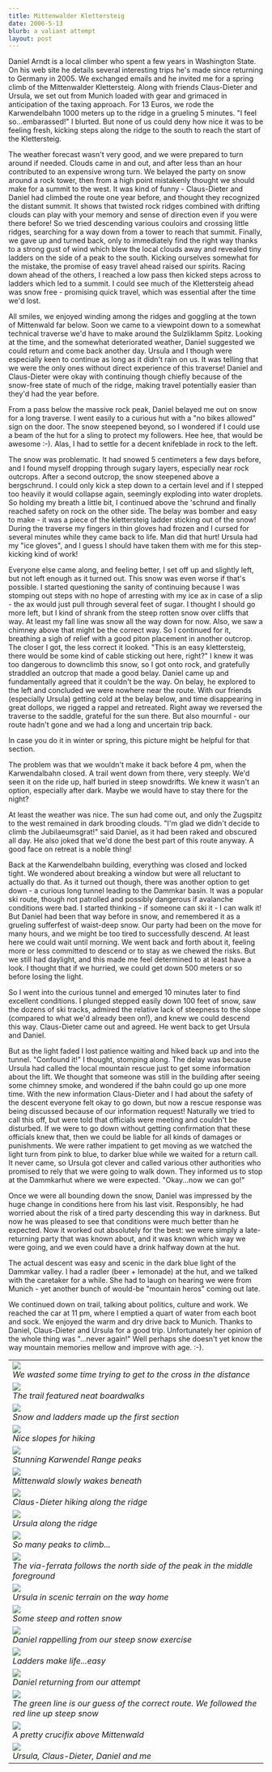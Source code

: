 ```yaml
---
title: Mittenwalder Klettersteig
date: 2006-5-13
blurb: a valiant attempt
layout: post
---
```


Daniel Arndt is a local climber who spent a few years in Washington State. On his web site he details several interesting trips he's made since returning to Germany in 2005. We exchanged emails and he invited me for a spring climb of the Mittenwalder Klettersteig. Along with friends Claus-Dieter and Ursula, we set out from Munich loaded with gear and grimaced in anticipation of the taxing approach. For 13 Euros, we rode the Karwendelbahn 1000 meters up to the ridge in a grueling 5 minutes. "I feel so...embarassed!" I blurted. But none of us could deny how nice it was to be feeling fresh, kicking steps along the ridge to the south to reach the start of the Klettersteig.


The weather forecast wasn't very good, and we were prepared to turn around if needed. Clouds came in and out, and after less than an hour contributed to an expensive wrong turn. We belayed the party on snow around a rock tower, then from a high point mistakenly thought we should make for a summit to the west. It was kind of funny - Claus-Dieter and Daniel had climbed the route one year before, and thought they recognized the distant summit. It shows that twisted rock ridges combined with drifting clouds can play with your memory and sense of direction even if you were there before! So we tried descending various couloirs and crossing little ridges, searching for a way down from a tower to reach that summit. Finally, we gave up and turned back, only to immediately find the right way thanks to a strong gust of wind which blew the local clouds away and revealed tiny ladders on the side of a peak to the south. Kicking ourselves somewhat for the mistake, the promise of easy travel ahead raised our spirits. Racing down ahead of the others, I reached a low pass then kicked steps across to ladders which led to a summit. I could see much of the Klettersteig ahead was snow free - promising quick travel, which was essential after the time we'd lost.


All smiles, we enjoyed winding among the ridges and goggling at the town of Mittenwald far below. Soon we came to a viewpoint down to a somewhat technical traverse we'd have to make around the Sulzliklamm Spitz. Looking at the time, and the somewhat deteriorated weather, Daniel suggested we could return and come back another day. Ursula and I though were especially keen to continue as long as it didn't rain on us. It was telling that we were the only ones without direct experience of this traverse! Daniel and Claus-Dieter were okay with continuing though chiefly because of the snow-free state of much of the ridge, making travel potentially easier than they'd had the year before.


From a pass below the massive rock peak, Daniel belayed me out on snow for a long traverse. I went easily to a curious hut with a "no bikes allowed" sign on the door. The snow steepened beyond, so I wondered if I could use a beam of the hut for a sling to protect my followers. Hee hee, that would be awesome :-). Alas, I had to settle for a decent knifeblade in rock to the left.


The snow was problematic. It had snowed 5 centimeters a few days before, and I found myself dropping through sugary layers, especially near rock outcrops. After a second outcrop, the snow steepened above a bergschrund. I could only kick a step down to a certain level and if I stepped too heavily it would collapse again, seemingly exploding into water droplets. So holding my breath a little bit, I continued above the 'schrund and finally reached safety on rock on the other side. The belay was bomber and easy to make - it was a piece of the klettersteig ladder sticking out of the snow! During the traverse my fingers in thin gloves had frozen and I cursed for several minutes while they came back to life. Man did that hurt! Ursula had my "ice gloves", and I guess I should have taken them with me for this step-kicking kind of work!


Everyone else came along, and feeling better, I set off up and slightly left, but not left enough as it turned out. This snow was even worse if that's possible. I started questioning the sanity of continuing because I was stomping out steps with no hope of arresting with my ice ax in case of a slip - the ax would just pull through several feet of sugar. I thought I should go more left, but I kind of shrank from the steep rotten snow over cliffs that way. At least my fall line was snow all the way down for now. Also, we saw a chimney above that might be the correct way. So I continued for it, breathing a sigh of relief with a good piton placement in another outcrop. The closer I got, the less correct it looked. "This is an easy klettersteig, there would be some kind of cable sticking out here, right?" I knew it was too dangerous to downclimb this snow, so I got onto rock, and gratefully straddled an outcrop that made a good belay. Daniel came up and fundamentally agreed that it couldn't be the way. On belay, he explored to the left and concluded we were nowhere near the route. With our friends (especially Ursula) getting cold at the belay below, and time disappearing in great dollops, we rigged a rappel and retreated. Right away we reversed the traverse to the saddle, grateful for the sun there. But also mournful - our route hadn't gone and we had a long and uncertain trip back.


In case you do it in winter or spring, this picture might be helpful for that section.


The problem was that we wouldn't make it back before 4 pm, when the Karwendalbahn closed. A trail went down from there, very steeply. We'd seen it on the ride up, half buried in steep snowdrifts. We knew it wasn't an option, especially after dark. Maybe we would have to stay there for the night?


At least the weather was nice. The sun had come out, and only the Zugspitz to the west remained in dark brooding clouds. "I'm glad we didn't decide to climb the Jubilaeumsgrat!" said Daniel, as it had been raked and obscured all day. He also joked that we'd done the best part of this route anyway. A good face on retreat is a noble thing!


Back at the Karwendelbahn building, everything was closed and locked tight. We wondered about breaking a window but were all reluctant to actually do that. As it turned out though, there was another option to get down - a curious long tunnel leading to the Dammkar basin. It was a popular ski route, though not patrolled and possibly dangerous if avalanche conditions were bad. I started thinking - if someone can ski it - I can walk it! But Daniel had been that way before in snow, and remembered it as a grueling sufferfest of waist-deep snow. Our party had been on the move for many hours, and we might be too tired to successfully descend. At least here we could wait until morning. We went back and forth about it, feeling more or less committed to descend or to stay as we chewed the risks. But we still had daylight, and this made me feel determined to at least have a look. I thought that if we hurried, we could get down 500 meters or so before losing the light.


So I went into the curious tunnel and emerged 10 minutes later to find excellent conditions. I plunged stepped easily down 100 feet of snow, saw the dozens of ski tracks, admired the relative lack of steepness to the slope (compared to what we'd already been on!), and knew we could descend this way. Claus-Dieter came out and agreed. He went back to get Ursula and Daniel.


But as the light faded I lost patience waiting and hiked back up and into the tunnel. "Confound it!" I thought, stomping along. The delay was because Ursula had called the local mountain rescue just to get some information about the lift. We thought that someone was still in the building after seeing some chimney smoke, and wondered if the bahn could go up one more time. With the new information Claus-Dieter and I had about the safety of the descent everyone felt okay to go down, but now a rescue response was being discussed because of our information request! Naturally we tried to call this off, but were told that officials were meeting and couldn't be disturbed. If we were to go down without getting confirmation that these officials knew that, then we could be liable for all kinds of damages or punishments. We were rather impatient to get moving as we watched the light turn from pink to blue, to darker blue while we waited for a return call. It never came, so Ursula got clever and called various other authorities who promised to rely that we were going to walk down. They informed us to stop at the Dammkarhut where we were expected. "Okay...now we can go!"


Once we were all bounding down the snow, Daniel was impressed by the huge change in conditions here from his last visit. Responsibly, he had worried about the risk of a tired party descending this way in darkness. But now he was pleased to see that conditions were much better than he expected. Now it worked out absolutely for the best: we were simply a late-returning party that was known about, and it was known which way we were going, and we even could have a drink halfway down at the hut.


The actual descent was easy and scenic in the dark blue light of the Dammkar valley. I had a radler (beer + lemonade) at the hut, and we talked with the caretaker for a while. She had to laugh on hearing we were from Munich - yet another bunch of would-be "mountain heros" coming out late.


We continued down on trail, talking about politics, culture and work. We reached the car at 11 pm, where I emptied a quart of water from each boot and sock. We enjoyed the warm and dry drive back to Munich. Thanks to Daniel, Claus-Dieter and Ursula for a good trip. Unfortunately her opinion of the whole thing was "...never again!" Well perhaps she doesn't yet know the way mountain memories mellow and improve with age. :-).




<table>
<tr><td>
<a href="images/wrongturn.jpg"><img src="images/wrongturn.jpg"></a><br>
<i>We wasted some time trying to get to the cross in the distance</i>
</td></tr>
<tr><td>
<a href="images/boards.jpg"><img src="images/boards.jpg"></a><br>
<i>The trail featured neat boardwalks</i>
</td></tr>
<tr><td>
<a href="images/earlyladders.jpg"><img src="images/earlyladders.jpg"></a><br>
<i>Snow and ladders made up the first section</i>
</td></tr>
<tr><td>
<a href="images/hikesection.jpg"><img src="images/hikesection.jpg"></a><br>
<i>Nice slopes for hiking</i>
</td></tr>
<tr><td>
<a href="images/karwendel.jpg"><img src="images/karwendel.jpg"></a><br>
<i>Stunning Karwendel Range peaks</i>
</td></tr>
<tr><td>
<a href="images/mittenwaldbelow.jpg"><img src="images/mittenwaldbelow.jpg"></a><br>
<i>Mittenwald slowly wakes beneath</i>
</td></tr>
<tr><td>
<a href="images/moreladders.jpg"><img src="images/moreladders.jpg"></a><br>
<i>Claus-Dieter hiking along the ridge</i>
</td></tr>
<tr><td>
<a href="images/nicesection.jpg"><img src="images/nicesection.jpg"></a><br>
<i>Ursula along the ridge</i>
</td></tr>
<tr><td>
<a href="images/nicetowers.jpg"><img src="images/nicetowers.jpg"></a><br>
<i>So many peaks to climb...</i>
</td></tr>
<tr><td>
<a href="images/overview.jpg"><img src="images/overview.jpg"></a><br>
<i>The via-ferrata follows the north side of the peak in the middle foreground</i>
</td></tr>
<tr><td>
<a href="images/returnsteig.jpg"><img src="images/returnsteig.jpg"></a><br>
<i>Ursula in scenic terrain on the way home</i>
</td></tr>
<tr><td>
<a href="images/snowtraverse.jpg"><img src="images/snowtraverse.jpg"></a><br>
<i>Some steep and rotten snow</i>
</td></tr>
<tr><td>
<a href="images/onrappel.jpg"><img src="images/onrappel.jpg"></a><br>
<i>Daniel rappelling from our steep snow exercise</i>
</td></tr>
<tr><td>
<a href="images/wayhome.jpg"><img src="images/wayhome.jpg"></a><br>
<i>Ladders make life...easy</i>
</td></tr>
<tr><td>
<a href="images/danielwalking.jpg"><img src="images/danielwalking.jpg"></a><br>
<i>Daniel returning from our attempt</i>
</td></tr>
<tr><td>
<a href="images/wrongandright.jpg"><img src="images/wrongandright.jpg"></a><br>
<i>The green line is our guess of the correct route. We followed the red line up steep snow</i>
</td></tr>
<tr><td>
<a href="images/crossabove.jpg"><img src="images/crossabove.jpg"></a><br>
<i>A pretty crucifix above Mittenwald</i>
</td></tr>
<tr><td>
<a href="images/participants.jpg"><img src="images/participants.jpg"></a><br>
<i>Ursula, Claus-Dieter, Daniel and me</i>
</td></tr>
</table>
